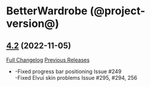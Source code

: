 # BetterWardrobe (@project-version@)

## [4.2](https://github.com/SLOKnightfall/BetterWardrobe/tree/4.2) (2022-11-05)
[Full Changelog](https://github.com/SLOKnightfall/BetterWardrobe/compare/4.1.3...4.2) [Previous Releases](https://github.com/SLOKnightfall/BetterWardrobe/releases)

- -Fixed progress bar positioning  Issue #249  
    -Fixed Elvui skin problems  Issue #295, #294, 256  
